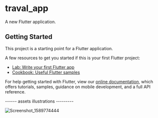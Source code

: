 # traval_app

A new Flutter application.

## Getting Started

This project is a starting point for a Flutter application.

A few resources to get you started if this is your first Flutter project:

- [Lab: Write your first Flutter app](https://flutter.dev/docs/get-started/codelab)
- [Cookbook: Useful Flutter samples](https://flutter.dev/docs/cookbook)

For help getting started with Flutter, view our
[online documentation](https://flutter.dev/docs), which offers tutorials,
samples, guidance on mobile development, and a full API reference.

------ assets illustrations ---------

![Screenshot_1589774444](https://user-images.githubusercontent.com/26189475/82174882-23246b00-98a0-11ea-89e3-5f0ac8ab2c74.png=250x250)

